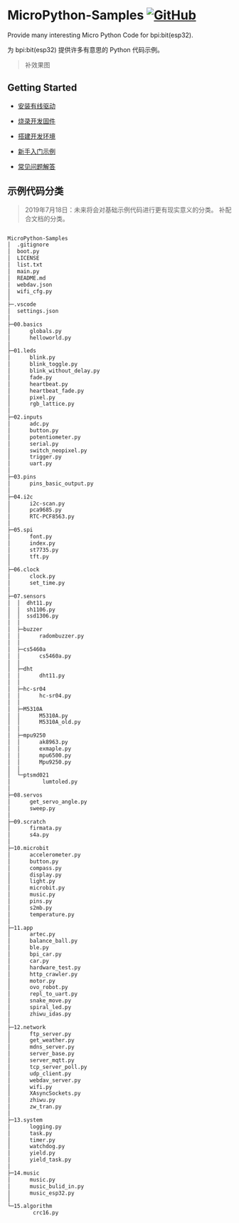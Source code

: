 # MicroPython-Samples [![GitHub](https://img.shields.io/github/license/mashape/apistatus.svg?style=for-the-badge)](./LICENSE)

Provide many interesting Micro Python Code for bpi:bit(esp32).

为 bpi:bit(esp32) 提供许多有意思的 Python 代码示例。

> 补效果图

## Getting Started

- [安装有线驱动](https://bpi-steam-docs.readthedocs.io/zh_CN/latest/bpi-steam/driver.html)

- [烧录开发固件](https://doc.bpi-steam.com/zh_CN/latest/bpi-mpy/tutorials/flash_mpy.html)

- [搭建开发环境](readme/build.md)
  
- [新手入门示例](readme/example.md)

- [常见问题解答](readme/FAQ.md)

## 示例代码分类

> 2019年7月18日：未来将会对基础示例代码进行更有现实意义的分类。
> 补配合文档的分类。

```txt

MicroPython-Samples
│  .gitignore
│  boot.py
│  LICENSE
│  list.txt
│  main.py
│  README.md
│  webdav.json
│  wifi_cfg.py
│  
├─.vscode
│  settings.json
│
├─00.basics
│      globals.py
│      helloworld.py
│
├─01.leds
│      blink.py
│      blink_toggle.py
│      blink_without_delay.py
│      fade.py
│      heartbeat.py
│      heartbeat_fade.py
│      pixel.py
│      rgb_lattice.py
│
├─02.inputs
│      adc.py
│      button.py
│      potentiometer.py
│      serial.py
│      switch_neopixel.py
│      trigger.py
│      uart.py
│
├─03.pins
│      pins_basic_output.py
│
├─04.i2c
│      i2c-scan.py
│      pca9685.py
│      RTC-PCF8563.py
│
├─05.spi
│      font.py
│      index.py
│      st7735.py
│      tft.py
│
├─06.clock
│      clock.py
│      set_time.py
│
├─07.sensors
│  │  dht11.py
│  │  sh1106.py
│  │  ssd1306.py
│  │  
│  ├─buzzer
│  │      radombuzzer.py
│  │
│  ├─cs5460a
│  │      cs5460a.py
│  │
│  ├─dht
│  │      dht11.py
│  │
│  ├─hc-sr04
│  │      hc-sr04.py
│  │
│  ├─M5310A
│  │      M5310A.py
│  │      M5310A_old.py
│  │
│  ├─mpu9250
│  │      ak8963.py
│  │      exmaple.py
│  │      mpu6500.py
│  │      Mpu9250.py
│  │
│  └─ptsmd021
│          lumtoled.py
│
├─08.servos
│      get_servo_angle.py
│      sweep.py
│
├─09.scratch
│      firmata.py
│      s4a.py
│
├─10.microbit
│      accelerometer.py
│      button.py
│      compass.py
│      display.py
│      light.py
│      microbit.py
│      music.py
│      pins.py
│      s2mb.py
│      temperature.py
│
├─11.app
│      artec.py
│      balance_ball.py
│      ble.py
│      bpi_car.py
│      car.py
│      hardware_test.py
│      http_crawler.py
│      motor.py
│      ovo_robot.py
│      repl_to_uart.py
│      snake_move.py
│      spiral_led.py
│      zhiwu_idas.py
│
├─12.network
│      ftp_server.py
│      get_weather.py
│      mdns_server.py
│      server_base.py
│      server_mqtt.py
│      tcp_server_poll.py
│      udp_client.py
│      webdav_server.py
│      wifi.py
│      XAsyncSockets.py
│      zhiwu.py
│      zw_tran.py
│
├─13.system
│      logging.py
│      task.py
│      timer.py
│      watchdog.py
│      yield.py
│      yield_task.py
│
├─14.music
│      music.py
│      music_bulid_in.py
│      music_esp32.py
│
└─15.algorithm
        crc16.py

```
